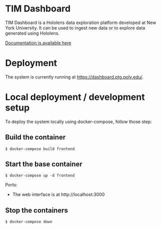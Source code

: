# TIM Dashboard

TIM Dashboard is a Hololens data exploration platform developed at New York University. It can be used to ingest new data or to explore data generated using Hololens.

[Documentation is available here](https://dashboard-rtd.ptg.poly.edu/index.html#)

Deployment
==========

The system is currently running at https://dashboard.ptg.poly.edu/. 


Local deployment / development setup
====================================

To deploy the system locally using docker-compose, follow those step:

Build the container
--------------------

```
$ docker-compose build frontend
```

Start the base container
-------------------------

```
$ docker-compose up -d frontend
```

Ports:
* The web interface is at http://localhost:3000

Stop the containers
--------------------

```
$ docker-compose down
```
